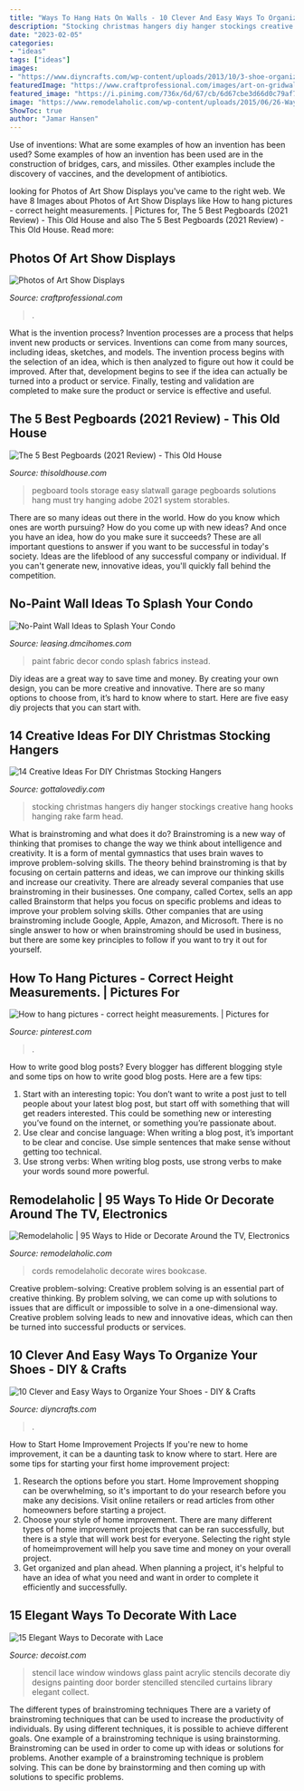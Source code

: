 ```yaml
---
title: "Ways To Hang Hats On Walls - 10 Clever And Easy Ways To Organize Your Shoes"
description: "Stocking christmas hangers diy hanger stockings creative hang hooks hanging rake farm head"
date: "2023-02-05"
categories:
- "ideas"
tags: ["ideas"]
images:
- "https://www.diyncrafts.com/wp-content/uploads/2013/10/3-shoe-organizing-inspiration.jpg"
featuredImage: "https://www.craftprofessional.com/images/art-on-gridwalls.jpg"
featured_image: "https://i.pinimg.com/736x/6d/67/cb/6d67cbe3d66d0c79af750cb6b613b669--hang-pictures-how-to-hang.jpg"
image: "https://www.remodelaholic.com/wp-content/uploads/2015/06/26-Ways-to-Cut-Visual-Clutter-and-Hide-Your-Television-Electronics-and-Cords-@Remodelaholic.jpg"
ShowToc: true
author: "Jamar Hansen"
---
```



Use of inventions: What are some examples of how an invention has been used?
Some examples of how an invention has been used are in the construction of bridges, cars, and missiles. Other examples include the discovery of vaccines, and the development of antibiotics.

	

		
looking for Photos of Art Show Displays you've came to the right web. We have 8 Images about Photos of Art Show Displays like How to hang pictures - correct height measurements. | Pictures for, The 5 Best Pegboards (2021 Review) - This Old House and also The 5 Best Pegboards (2021 Review) - This Old House. Read more:
		
    
## Photos Of Art Show Displays

<img loading=lazy src="https://www.craftprofessional.com/images/art-on-gridwalls.jpg" onerror="this.onerror=null;this.src='https://tse2.mm.bing.net/th?id=OIP.NbP_p6xOy2qMTt8HVS5k1wHaLH&amp;pid=15.1';" alt="Photos of Art Show Displays">

_Source: craftprofessional.com_

>. 

	

What is the invention process?
Invention processes are a process that helps invent new products or services. Inventions can come from many sources, including ideas, sketches, and models. The invention process begins with the selection of an idea, which is then analyzed to figure out how it could be improved. After that, development begins to see if the idea can actually be turned into a product or service. Finally, testing and validation are completed to make sure the product or service is effective and useful.

    
## The 5 Best Pegboards (2021 Review) - This Old House

<img loading=lazy src="https://cdn.vox-cdn.com/thumbor/zqaLKA1j4R_m1gyxggljqhzmeFA=/0x0:4000x2667/1200x800/filters:focal(1680x1014:2320x1654)/cdn.vox-cdn.com/uploads/chorus_image/image/68485989/AdobeStock_90201222.0.jpeg" onerror="this.onerror=null;this.src='https://tse3.mm.bing.net/th?id=OIP.VcQy7bEwfhbGStsEKo8vdgHaE8&amp;pid=15.1';" alt="The 5 Best Pegboards (2021 Review) - This Old House">

_Source: thisoldhouse.com_

>pegboard tools storage easy slatwall garage pegboards solutions hang must try hanging adobe 2021 system storables. 

	

There are so many ideas out there in the world. How do you know which ones are worth pursuing? How do you come up with new ideas? And once you have an idea, how do you make sure it succeeds? These are all important questions to answer if you want to be successful in today's society. Ideas are the lifeblood of any successful company or individual. If you can't generate new, innovative ideas, you'll quickly fall behind the competition.

    
## No-Paint Wall Ideas To Splash Your Condo

<img loading=lazy src="https://leasing.dmcihomes.com/wp-content/uploads/2014/12/fabric-wall-decor.jpg" onerror="this.onerror=null;this.src='https://tse2.mm.bing.net/th?id=OIP.JIuGflfQmqGGRhffkVg07QHaJ3&amp;pid=15.1';" alt="No-Paint Wall Ideas to Splash Your Condo">

_Source: leasing.dmcihomes.com_

>paint fabric decor condo splash fabrics instead. 

	

Diy ideas are a great way to save time and money. By creating your own design, you can be more creative and innovative. There are so many options to choose from, it’s hard to know where to start. Here are five easy diy projects that you can start with.

    
## 14 Creative Ideas For DIY Christmas Stocking Hangers

<img loading=lazy src="http://www.gottalovediy.com/wp-content/uploads/2015/11/141.jpg" onerror="this.onerror=null;this.src='https://tse1.mm.bing.net/th?id=OIP.3SIHNLyC_q1lTusOUchYlAHaJ4&amp;pid=15.1';" alt="14 Creative Ideas For DIY Christmas Stocking Hangers">

_Source: gottalovediy.com_

>stocking christmas hangers diy hanger stockings creative hang hooks hanging rake farm head. 

	

What is brainstroming and what does it do?
Brainstroming is a new way of thinking that promises to change the way we think about intelligence and creativity. It is a form of mental gymnastics that uses brain waves to improve problem-solving skills. The theory behind brainstroming is that by focusing on certain patterns and ideas, we can improve our thinking skills and increase our creativity.
There are already several companies that use brainstroming in their businesses. One company, called Cortex, sells an app called Brainstorm that helps you focus on specific problems and ideas to improve your problem solving skills. Other companies that are using brainstroming include Google, Apple, Amazon, and Microsoft. There is no single answer to how or when brainstroming should be used in business, but there are some key principles to follow if you want to try it out for yourself.

    
## How To Hang Pictures - Correct Height Measurements. | Pictures For

<img loading=lazy src="https://i.pinimg.com/736x/6d/67/cb/6d67cbe3d66d0c79af750cb6b613b669--hang-pictures-how-to-hang.jpg" onerror="this.onerror=null;this.src='https://tse4.mm.bing.net/th?id=OIP.gfziipLYsyjTNeahGf2goQHaLH&amp;pid=15.1';" alt="How to hang pictures - correct height measurements. | Pictures for">

_Source: pinterest.com_

>. 

	

How to write good blog posts?
Every blogger has different blogging style and some tips on how to write good blog posts. Here are a few tips: 
1. Start with an interesting topic: You don’t want to write a post just to tell people about your latest blog post, but start off with something that will get readers interested. This could be something new or interesting you’ve found on the internet, or something you’re passionate about. 
2. Use clear and concise language: When writing a blog post, it’s important to be clear and concise. Use simple sentences that make sense without getting too technical. 
3. Use strong verbs: When writing blog posts, use strong verbs to make your words sound more powerful.

    
## Remodelaholic | 95 Ways To Hide Or Decorate Around The TV, Electronics

<img loading=lazy src="https://www.remodelaholic.com/wp-content/uploads/2015/06/26-Ways-to-Cut-Visual-Clutter-and-Hide-Your-Television-Electronics-and-Cords-@Remodelaholic.jpg" onerror="this.onerror=null;this.src='https://tse2.mm.bing.net/th?id=OIP.FtAufrV_-zc2XqRAqXlRJgHaMs&amp;pid=15.1';" alt="Remodelaholic | 95 Ways to Hide or Decorate Around the TV, Electronics">

_Source: remodelaholic.com_

>cords remodelaholic decorate wires bookcase. 

	

Creative problem-solving:
Creative problem solving is an essential part of creative thinking. By problem solving, we can come up with solutions to issues that are difficult or impossible to solve in a one-dimensional way. Creative problem solving leads to new and innovative ideas, which can then be turned into successful products or services.

    
## 10 Clever And Easy Ways To Organize Your Shoes - DIY &amp; Crafts

<img loading=lazy src="https://www.diyncrafts.com/wp-content/uploads/2013/10/3-shoe-organizing-inspiration.jpg" onerror="this.onerror=null;this.src='https://tse3.mm.bing.net/th?id=OIP.24X5TaWO2UdYStd800jAtwHaKE&amp;pid=15.1';" alt="10 Clever and Easy Ways to Organize Your Shoes - DIY &amp; Crafts">

_Source: diyncrafts.com_

>. 

	

How to Start Home Improvement Projects
If you're new to home improvement, it can be a daunting task to know where to start. Here are some tips for starting your first home improvement project: 
1. Research the options before you start. Home Improvement shopping can be overwhelming, so it's important to do your research before you make any decisions. Visit online retailers or read articles from other homeowners before starting a project. 
2. Choose your style of home improvement. There are many different types of home improvement projects that can be ran successfully, but there is a style that will work best for everyone. Selecting the right style of homeimprovement will help you save time and money on your overall project. 
3. Get organized and plan ahead. When planning a project, it's helpful to have an idea of what you need and want in order to complete it efficiently and successfully.

    
## 15 Elegant Ways To Decorate With Lace

<img loading=lazy src="http://cdn.decoist.com/wp-content/uploads/2015/08/Lace-stencil-design-on-windows.jpg" onerror="this.onerror=null;this.src='https://tse1.mm.bing.net/th?id=OIP.erKes-DoeZp2sRYYXKSQjwHaJ3&amp;pid=15.1';" alt="15 Elegant Ways to Decorate with Lace">

_Source: decoist.com_

>stencil lace window windows glass paint acrylic stencils decorate diy designs painting door border stencilled stenciled curtains library elegant collect. 

	

The different types of brainstroming techniques
There are a variety of brainstroming techniques that can be used to increase the productivity of individuals. By using different techniques, it is possible to achieve different goals. One example of a brainstroming technique is using brainstorming. Brainstroming can be used in order to come up with ideas or solutions for problems. Another example of a brainstroming technique is problem solving. This can be done by brainstorming and then coming up with solutions to specific problems.

